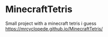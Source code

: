 # MinecraftTetris

Small project with a minecraft tetris i guess
https://mrcyclopede.github.io/MinecraftTetris/
